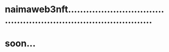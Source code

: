 # naimaweb3nft.................................................................................
# soon...
